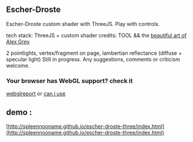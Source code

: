 
## Escher-Droste
Escher-Droste custom shader with ThreeJS. Play with controls.

tech stack: ThreeJS + custom shader
credits: TOOL && the [beautiful art of Alex Grey](http://alexgrey.com/)

2 pointlights, vertex/fragment on page, lambertian reflectance (diffuse + specular light)
Still in progress. Any suggestions, comments or criticism welcome.

### Your browser has WebGL support? check it
[webglreport](http://webglreport.com/?v=1]) or  [can i use](http://caniuse.com/#feat=webgl)

## demo :
[http://spleennooname.github.io/escher-droste-three/index.html](http://spleennooname.github.io/escher-droste-three/index.html)